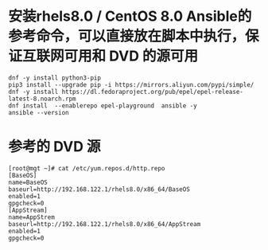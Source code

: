 # 安装rhels8.0 / CentOS 8.0 Ansible的参考命令，可以直接放在脚本中执行，保证互联网可用和 DVD 的源可用 
```
dnf -y install python3-pip
pip3 install --upgrade pip -i https://mirrors.aliyun.com/pypi/simple/
dnf -y install https://dl.fedoraproject.org/pub/epel/epel-release-latest-8.noarch.rpm
dnf install  --enablerepo epel-playground  ansible -y
ansible --version

```
# 参考的 DVD 源 
```
[root@mgt ~]# cat /etc/yum.repos.d/http.repo
[BaseOS]
name=BaseOS
baseurl=http://192.168.122.1/rhels8.0/x86_64/BaseOS
enabled=1
gpgcheck=0
[AppStream]
name=AppStrem
baseurl=http://192.168.122.1/rhels8.0/x86_64/AppStream
enabled=1
gpgcheck=0


```
